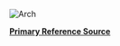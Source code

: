 ![Arch](https://countrytwostep.files.wordpress.com/2020/04/arch-gif.gif?w=500)

[**Primary Reference Source**](https://countryswingaz.com/2019/01/20/arch/)

